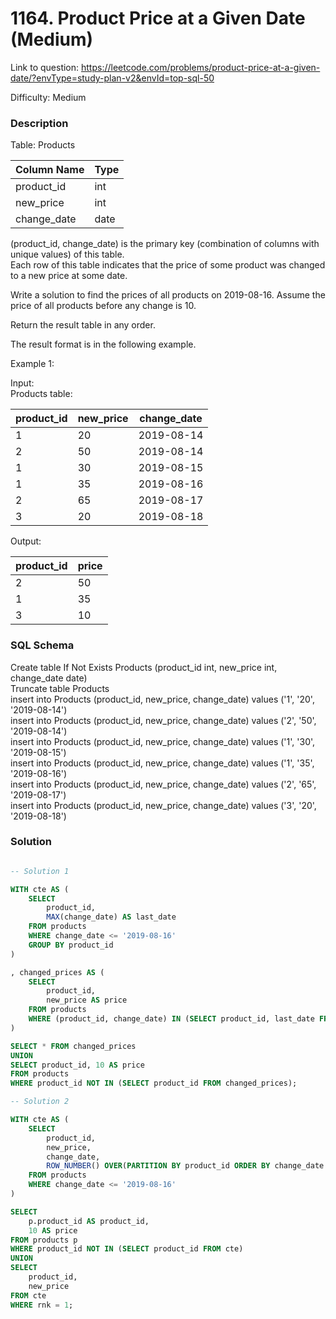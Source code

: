 # 1164. Product Price at a Given Date (Medium)

Link to question: https://leetcode.com/problems/product-price-at-a-given-date/?envType=study-plan-v2&envId=top-sql-50

Difficulty: Medium

### Description

Table: Products

| Column Name  | Type |
|--------------|------|
| product_id   | int  |
| new_price    | int  |
| change_date  | date |

(product_id, change_date) is the primary key (combination of columns with unique values) of this table.\
Each row of this table indicates that the price of some product was changed to a new price at some date.
 

Write a solution to find the prices of all products on 2019-08-16. Assume the price of all products before any change is 10.

Return the result table in any order.

The result format is in the following example.

 

Example 1:

Input:\
Products table:

| product_id | new_price | change_date |
|------------|-----------|-------------|
| 1          | 20        | 2019-08-14  |
| 2          | 50        | 2019-08-14  |
| 1          | 30        | 2019-08-15  |
| 1          | 35        | 2019-08-16  |
| 2          | 65        | 2019-08-17  |
| 3          | 20        | 2019-08-18  |

Output: 

| product_id | price |
|------------|-------|
| 2          | 50    |
| 1          | 35    |
| 3          | 10    |

### SQL Schema
Create table If Not Exists Products (product_id int, new_price int, change_date date)\
Truncate table Products\
insert into Products (product_id, new_price, change_date) values ('1', '20', '2019-08-14')\
insert into Products (product_id, new_price, change_date) values ('2', '50', '2019-08-14')\
insert into Products (product_id, new_price, change_date) values ('1', '30', '2019-08-15')\
insert into Products (product_id, new_price, change_date) values ('1', '35', '2019-08-16')\
insert into Products (product_id, new_price, change_date) values ('2', '65', '2019-08-17')\
insert into Products (product_id, new_price, change_date) values ('3', '20', '2019-08-18')

### Solution

```sql

-- Solution 1

WITH cte AS (
    SELECT
        product_id,
        MAX(change_date) AS last_date
    FROM products
    WHERE change_date <= '2019-08-16'
    GROUP BY product_id
)

, changed_prices AS (
    SELECT
        product_id,
        new_price AS price
    FROM products
    WHERE (product_id, change_date) IN (SELECT product_id, last_date FROM cte)
)

SELECT * FROM changed_prices
UNION
SELECT product_id, 10 AS price
FROM products
WHERE product_id NOT IN (SELECT product_id FROM changed_prices);

-- Solution 2

WITH cte AS (
    SELECT
        product_id,
        new_price,
        change_date,
        ROW_NUMBER() OVER(PARTITION BY product_id ORDER BY change_date DESC) AS rnk
    FROM products
    WHERE change_date <= '2019-08-16'
)

SELECT
    p.product_id AS product_id,
    10 AS price
FROM products p
WHERE product_id NOT IN (SELECT product_id FROM cte)
UNION
SELECT 
    product_id, 
    new_price
FROM cte
WHERE rnk = 1;

